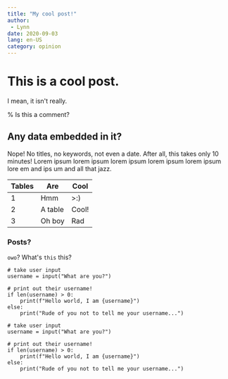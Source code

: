```yaml
---
title: "My cool post!"
author:
 - Lynn
date: 2020-09-03
lang: en-US
category: opinion
---
```


# This is a cool post.

I mean, it isn't really.

% Is this a comment?

## Any data embedded in it?
Nope! No titles, no keywords, not even a date. After all, this takes only 10 minutes! Lorem ipsum lorem ipsum lorem ipsum lorem ipsum lorem ipsum lore em and ips um and all that jazz.

| Tables | Are | Cool |
| - | - | - |
| 1 | Hmm | >:) |
| 2 | A table | Cool! |
| 3 | Oh boy | Rad |

### Posts?

`owo`? What's `this` this?

    # take user input
    username = input("What are you?")
    
    # print out their username!
    if len(username) > 0:
        print(f"Hello world, I am {username}")
    else:
        print("Rude of you not to tell me your username...")
    
```
# take user input
username = input("What are you?")

# print out their username!
if len(username) > 0:
    print(f"Hello world, I am {username}")
else:
    print("Rude of you not to tell me your username...")
```

